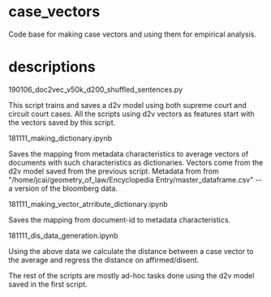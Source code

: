 # case_vectors
Code base for making case vectors and using them for empirical analysis.

# descriptions
190106_doc2vec_v50k_d200_shuffled_sentences.py

This script trains and saves a d2v model using both supreme court and circuit court cases.  All the scripts using d2v vectors as features start with the vectors saved by this script.

181111_making_dictionary.ipynb

Saves the mapping from metadata characteristics to average vectors of documents with such characteristics as dictionaries.  Vectors come from the d2v model saved from the previous script.  Metadata from from "/home/jcai/geometry_of_law/Encyclopedia Entry/master_dataframe.csv" -- a version of the bloomberg data. 

181111_making_vector_atrribute_dictionary.ipynb

Saves the mapping from document-id to metadata characteristics.

181111_dis_data_generation.ipynb

Using the above data we calculate the distance between a case vector to the average and regress the distance on affirmed/disent.

The rest of the scripts are mostly ad-hoc tasks done using the d2v model saved in the first script.  



